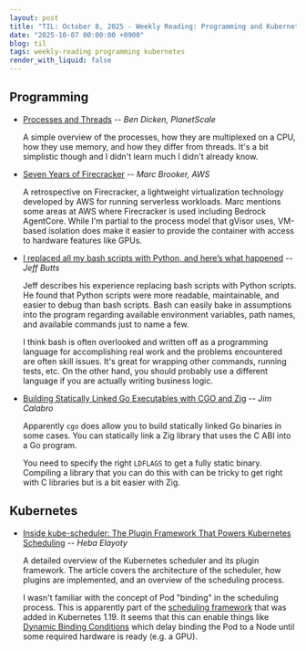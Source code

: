 ```yaml
---
layout: post
title: "TIL: October 8, 2025 - Weekly Reading: Programming and Kubernetes"
date: "2025-10-07 00:00:00 +0900"
blog: til
tags: weekly-reading programming kubernetes
render_with_liquid: false
---
```


## Programming

- [Processes and Threads](https://planetscale.com/blog/processes-and-threads) --
  _Ben Dicken, PlanetScale_

    A simple overview of the processes, how they are multiplexed on a CPU, how
    they use memory, and how they differ from threads. It's a bit simplistic
    though and I didn't learn much I didn't already know.

- [Seven Years of
  Firecracker](https://brooker.co.za/blog/2025/09/18/firecracker.html) -- _Marc
  Brooker, AWS_

    A retrospective on Firecracker, a lightweight virtualization technology
    developed by AWS for running serverless workloads. Marc mentions some areas
    at AWS where Firecracker is used including Bedrock AgentCore. While I'm
    partial to the process model that gVisor uses, VM-based isolation does make
    it easier to provide the container with access to hardware features like
    GPUs.

- [I replaced all my bash scripts with Python, and here’s what
  happened](https://www.xda-developers.com/replaced-bash-scripts-python-what-happened/)
  -- _Jeff Butts_

    Jeff describes his experience replacing bash scripts with Python scripts. He
    found that Python scripts were more readable, maintainable, and easier to
    debug than bash scripts. Bash can easily bake in assumptions into the
    program regarding available environment variables, path names, and available
    commands just to name a few.

    I think bash is often overlooked and written off as a programming language
    for accomplishing real work and the problems encountered are often skill
    issues. It's great for wrapping other commands, running tests, etc. On the
    other hand, you should probably use a different language if you are actually
    writing business logic.

- [Building Statically Linked Go Executables with CGO and
  Zig](https://calabro.io/zig-cgo) -- _Jim Calabro_

    Apparently `cgo` does allow you to build statically linked Go binaries in some
    cases. You can statically link a Zig library that uses the C ABI into a Go
    program.

    You need to specify the right `LDFLAGS` to get a fully static binary.
    Compiling a library that you can do this with can be tricky to get right
    with C libraries but is a bit easier with Zig.

## Kubernetes

- [<!-- textlint-disable spelling -->Inside kube-scheduler: The Plugin Framework That Powers Kubernetes
  Scheduling<!-- textlint-enable spelling -->](https://medium.com/@helayoty/inside-kube-scheduler-the-plugin-framework-that-powers-kubernetes-scheduling-8452bee40c10)
  -- _Heba Elayoty_

    A detailed overview of the Kubernetes scheduler and its plugin framework.
    The article covers the architecture of the scheduler, how plugins are
    implemented, and an overview of the scheduling process.

    I wasn't familiar with the concept of Pod "binding" in the scheduling
    process. This is apparently part of the [scheduling
    framework](https://kubernetes.io/docs/concepts/scheduling-eviction/scheduling-framework/)
    that was added in Kubernetes 1.19. It seems that this can enable things like
    [Dynamic Binding
    Conditions](https://kubernetes.io/docs/concepts/scheduling-eviction/dynamic-resource-allocation/#device-binding-conditions)
    which delay binding the Pod to a Node until some required hardware is ready
    (e.g. a GPU).
